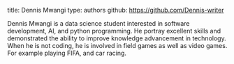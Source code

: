 title: Dennis Mwangi
type: authors
github: https://github.com/Dennis-writer

Dennis Mwangi is a data science student interested in software development, AI, and python programming. He portray excellent skills and demonstrated the ability to improve knowledge advancement in technology. When he is not coding, he is involved in field games as well as video games. For example playing FIFA, and car racing.
